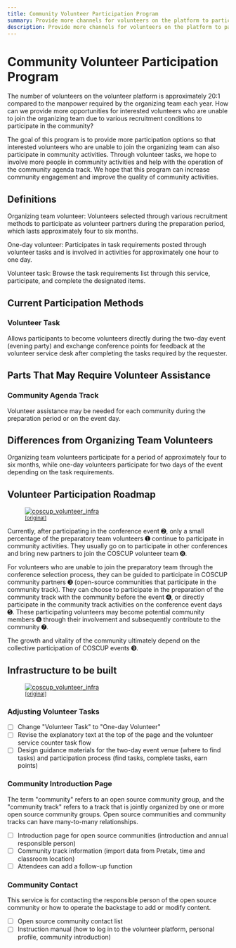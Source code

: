 ```yaml
---
title: Community Volunteer Participation Program
summary: Provide more channels for volunteers on the platform to participate
description: Provide more channels for volunteers on the platform to participate
---
```


# Community Volunteer Participation Program

The number of volunteers on the volunteer platform is approximately 20:1 compared to the manpower required by the organizing team each year. How can we provide more opportunities for interested volunteers who are unable to join the organizing team due to various recruitment conditions to participate in the community?

The goal of this program is to provide more participation options so that interested volunteers who are unable to join the organizing team can also participate in community activities. Through volunteer tasks, we hope to involve more people in community activities and help with the operation of the community agenda track. We hope that this program can increase community engagement and improve the quality of community activities.

## Definitions

Organizing team volunteer: Volunteers selected through various recruitment methods to participate as volunteer partners during the preparation period, which lasts approximately four to six months.

One-day volunteer: Participates in task requirements posted through volunteer tasks and is involved in activities for approximately one hour to one day.

Volunteer task: Browse the task requirements list through this service, participate, and complete the designated items.

## Current Participation Methods

### Volunteer Task

Allows participants to become volunteers directly during the two-day event (evening party) and exchange conference points for feedback at the volunteer service desk after completing the tasks required by the requester.

## Parts That May Require Volunteer Assistance

### Community Agenda Track

Volunteer assistance may be needed for each community during the preparation period or on the event day.

## Differences from Organizing Team Volunteers

Organizing team volunteers participate for a period of approximately four to six months, while one-day volunteers participate for two days of the event depending on the task requirements.

## Volunteer Participation Roadmap

<figure markdown>
  <a href="https://volunteer.coscup.org/doc/docs_community_volunteers_plan_en.svg">
    <img alt="coscup_volunteer_infra" src="https://volunteer.coscup.org/doc/docs_community_volunteers_plan_en.svg">
  </a>
  <figcaption><small><a href="https://volunteer.coscup.org/doc/docs_community_volunteers_plan_en.svg">[original]</a></small></figcaption>
</figure>

Currently, after participating in the conference event ➋, only a small percentage of the preparatory team volunteers ➊ continue to participate in community activities. They usually go on to participate in other conferences and bring new partners to join the COSCUP volunteer team ➑.

For volunteers who are unable to join the preparatory team through the conference selection process, they can be guided to participate in COSCUP community partners ➌ (open-source communities that participate in the community track). They can choose to participate in the preparation of the community track with the community before the event ➍, or directly participate in the community track activities on the conference event days ➎. These participating volunteers may become potential community members ➏ through their involvement and subsequently contribute to the community ➐.

The growth and vitality of the community ultimately depend on the collective participation of COSCUP events ➒.

## Infrastructure to be built

<figure markdown>
  <a href="https://volunteer.coscup.org/doc/docs_community_volunteers_plan_build_en.svg">
    <img alt="coscup_volunteer_infra" src="https://volunteer.coscup.org/doc/docs_community_volunteers_plan_build_en.svg">
  </a>
  <figcaption><small><a href="https://volunteer.coscup.org/doc/docs_community_volunteers_plan_build_en.svg">[original]</a></small></figcaption>
</figure>

### Adjusting Volunteer Tasks

- [ ] Change "Volunteer Task" to "One-day Volunteer"
- [ ] Revise the explanatory text at the top of the page and the volunteer service counter task flow
- [ ] Design guidance materials for the two-day event venue (where to find tasks) and participation process (find tasks, complete tasks, earn points)

### Community Introduction Page

The term "community" refers to an open source community group, and the "community track" refers to a track that is jointly organized by one or more open source community groups. Open source communities and community tracks can have many-to-many relationships.

- [ ] Introduction page for open source communities (introduction and annual responsible person)
- [ ] Community track information (import data from Pretalx, time and classroom location)
- [ ] Attendees can add a follow-up function

### Community Contact

This service is for contacting the responsible person of the open source community or how to operate the backstage to add or modify content.

- [ ] Open source community contact list
- [ ] Instruction manual (how to log in to the volunteer platform, personal profile, community introduction)
